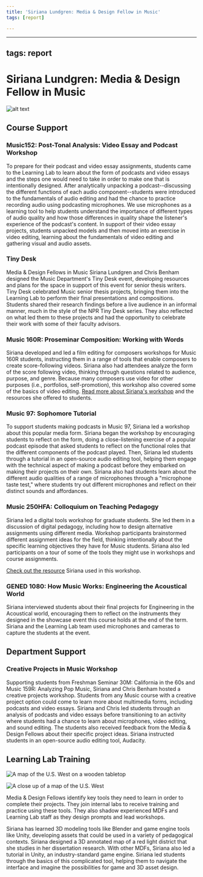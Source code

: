 ```yaml
---
title: 'Siriana Lundgren: Media & Design Fellow in Music'
tags: [report]

---
```


---
tags: report
---

# Siriana Lundgren: Media & Design Fellow in Music

![alt text](https://files.slack.com/files-pri/T0HTW3H0V-F04HV6A4HST/20221103.0.002_music.videopodcast.workshop_1.jpg?pub_secret=714b8094f2)

## Course Support

### Music152: Post-Tonal Analysis: Video Essay and Podcast Workshop

To prepare for their podcast and video essay assignments, students came to the Learning Lab to learn about the form of podcasts and video essays and the steps one would need to take in order to make one that is intentionally designed. After analytically unpacking a podcast--discussing the different functions of each audio component--students were introduced to the fundamentals of audio editing and had the chance to practice recording audio using podcasting microphones. We use microphones as a learning tool to help students understand the importance of different types of audio quality and how those differences in quality shape the listener's experience of the podcast's content. In support of their video essay projects, students unpacked models and then moved into an exercise in video editing, learning about the fundamentals of video editing and gathering visual and audio assets.

### Tiny Desk

Media & Design Fellows in Music Siriana Lundgren and Chris Benham designed the Music Department's Tiny Desk event, developing resources and plans for the space in support of this event for senior thesis writers. Tiny Desk celebrated Music senior thesis projects, bringing them into the Learning Lab to perform their final presentations and compositions. Students shared their research findings before a live audience in an informal manner, much in the style of the NPR Tiny Desk series. They also reflected on what led them to these projects and had the opportunity to celebrate their work with some of their faculty advisors.


### Music 160R: Proseminar Composition: Working with Words

Siriana developed and led a film editing for composers workshops for Music 160R students, instructing them in a range of tools that enable composers to create score-following videos. Siriana also had attendees analyze the form of the score following video, thinking through questions related to audience, purpose, and genre. Because many composers use video for other purposes (i.e., portfolios, self-promotion), this workshop also covered some of the basics of video editing. [Read more about Siriana's workshop](https://hackmd.io/Dag0rOmyT_Gws4hzXhqoTw) and the resources she offered to students.

### Music 97: Sophomore Tutorial

To support students making podcasts in Music 97, Siriana led a workshop about this popular media form. Siriana began the workshop by encouraging students to reflect on the form, doing a close-listening exercise of a popular podcast episode that asked students to reflect on the functional roles that the different components of the podcast played. Then, Siriana led students through a tutorial in an open-source audio editing tool, helping them engage with the technical aspect of making a podcast before they embarked on making their projects on their own. Siriana also had students learn about the different audio qualities of a range of microphones through a "microphone taste test," where students try out different microphones and reflect on their distinct sounds and affordances.

### Music 250HFA: Colloquium on Teaching Pedagogy

Siriana led a digital tools workshop for graduate students. She led them in a discussion of digital pedagogy, including how to design alternative assignments using different media. Workshop participants brainstormed different assignment ideas for the field, thinking intentionally about the specific learning objectives they have for Music students. Siriana also led participants on a tour of some of the tools they might use in workshops and course assignments.

[Check out the resource](https://hackmd.io/roTUXtBtTceugX5XlSZ1Ow) Siriana used in this workshop.

### GENED 1080: How Music Works: Engineering the Acoustical World

Siriana interviewed students about their final projects for Engineering in the Acoustical world, encouraging them to reflect on the instruments they designed in the showcase event this course holds at the end of the term. Siriana and the Learning Lab team used microphones and cameras to capture the students at the event. 

## Department Support

### Creative Projects in Music Workshop

Supporting students from Freshman Seminar 30M: California in the 60s and Music 159R: Analyzing Pop Music, Siriana and Chris Benham hosted a creative projects workshop. Students from any Music course with a creative project option could come to learn more about multimedia forms, including podcasts and video essays. Siriana and Chris led students through an analysis of podcasts and video essays before transitioning to an activity where students had a chance to learn about microphones, video editing, and sound editing. The students also received feedback from the Media & Design Fellows about their specific project ideas. Siriana instructed students in an open-source audio editing tool, Audacity.

## Learning Lab Training

![A map of the U.S. West on a wooden tabletop](https://files.slack.com/files-pri/T0HTW3H0V-F047NGLAQA2/screen_shot_2022-10-24_at_1.13.32_pm.png?pub_secret=28b755e6db)

![A close up of a map of the U.S. West](https://files.slack.com/files-pri/T0HTW3H0V-F0487QAP60Z/screen_shot_2022-10-24_at_1.18.59_pm.png?pub_secret=5a3e15dc5a)

Media & Design Fellows identify key tools they need to learn in order to complete their projects. They join internal labs to receive training and practice using these tools. They also shadow experienced MDFs and Learning Lab staff as they design prompts and lead workshops. 

Siriana has learned 3D modeling tools like Blender and game engine tools like Unity, developing assets that could be used in a variety of pedagogical contexts. Siriana designed a 3D annotated map of a red light district that she studies in her dissertation research. With other MDFs, Siriana also led a tutorial in Unity, an industry-standard game engine. Siriana led students through the basics of this complicated tool, helping them to navigate the interface and imagine the possibilities for game and 3D asset design.
